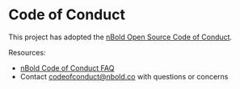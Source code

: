 # Code of Conduct

This project has adopted the [nBold Open Source Code of Conduct](https://codeofconduct.nbold.co/).

Resources:
- [nBold Code of Conduct FAQ](https://codeofconduct.nbold.co/faq/)
- Contact [codeofconduct@nbold.co](mailto:codeofconduct@nbold.co) with questions or concerns
